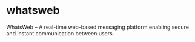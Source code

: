 # whatsweb
WhatsWeb – A real-time web-based messaging platform enabling secure and instant communication between users.  
